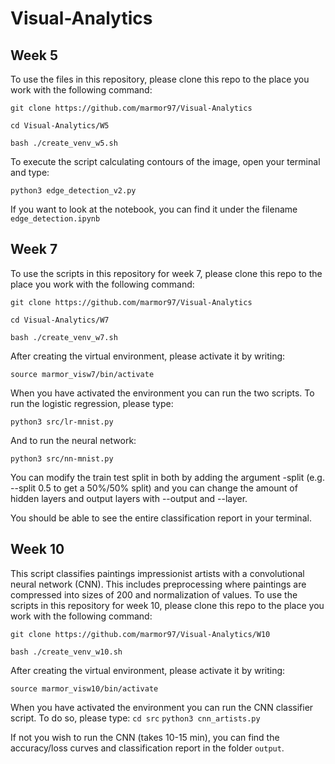 # Visual-Analytics

## Week 5
To use the files in this repository, please clone this repo to the place you work with the following command:

``git clone https://github.com/marmor97/Visual-Analytics``

``cd Visual-Analytics/W5``

``bash ./create_venv_w5.sh``

To execute the script calculating contours of the image, open your terminal and type:

``python3 edge_detection_v2.py``

If you want to look at the notebook, you can find it under the filename ``edge_detection.ipynb``

## Week 7
To use the scripts in this repository for week 7, please clone this repo to the place you work with the following command:

``git clone https://github.com/marmor97/Visual-Analytics``

``cd Visual-Analytics/W7``

``bash ./create_venv_w7.sh``

After creating the virtual environment, please activate it by writing:

``source marmor_visw7/bin/activate``

When you have activated the environment you can run the two scripts. To run the logistic regression, please type:

``python3 src/lr-mnist.py``

And to run the neural network:

``python3 src/nn-mnist.py``

You can modify the train test split in both by adding the argument -split (e.g. --split 0.5 to get a 50%/50% split) and you can change the amount of hidden layers and output layers with --output and --layer.

You should be able to see the entire classification report in your terminal.

## Week 10
This script classifies paintings impressionist artists with a convolutional neural network (CNN). This includes preprocessing where paintings are compressed into sizes of 200 and normalization of values. To use the scripts in this repository for week 10, please clone this repo to the place you work with the following command:

``git clone https://github.com/marmor97/Visual-Analytics/W10``

``bash ./create_venv_w10.sh``

After creating the virtual environment, please activate it by writing:

``source marmor_visw10/bin/activate``

When you have activated the environment you can run the CNN classifier script. To do so, please type:
``cd src``
``python3 cnn_artists.py``

If not you wish to run the CNN (takes 10-15 min), you can find the accuracy/loss curves and classification report in the folder ``output``. 
